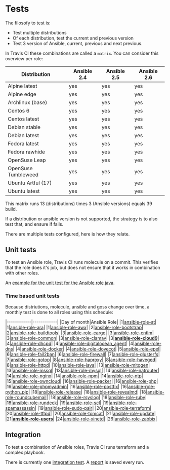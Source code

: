 # Tests

The filosofy to test is:
- Test multiple distributions
- Of each distribution, test the current and previous version
- Test 3 version of Ansible, current, previous and next previous.

In Travis CI these combinations are called a `matrix`. You can consider this overview per role:

| Distribution        | Ansible 2.4 | Ansible 2.5 | Ansible 2.6 |
|---------------------|-------------|-------------|-------------|
| Alpine latest       | yes         | yes         | yes         |
| Alpine edge         | yes         | yes         | yes         |
| Archlinux (base)    | yes         | yes         | yes         |
| Centos 6            | yes         | yes         | yes         |
| Centos latest       | yes         | yes         | yes         |
| Debian stable       | yes         | yes         | yes         |
| Debian latest       | yes         | yes         | yes         |
| Fedora latest       | yes         | yes         | yes         |
| Fedora rawhide      | yes         | yes         | yes         |
| OpenSuse Leap       | yes         | yes         | yes         |
| OpenSuse Tumbleweed | yes         | yes         | yes         |
| Ubuntu Artful (17)  | yes         | yes         | yes         |
| Ubuntu latest       | yes         | yes         | yes         |

This matrix runs 13 (distributions) times 3 (Ansible versions) equals 39 build.

If a distribution or ansible version is not supported, the strategy is to also test that, and ensure if fails.

There are multiple tests configured, here is how they relate.

## Unit tests

To test an Ansible role, Travis CI runs molecule on a commit. This verifies that the role does it's job, but does not ensure that it works in combination with other roles.

An [example for the unit test for the Ansible role java](https://travis-ci.org/robertdebock/ansible-role-java).

### Time based unit tests

Because distriutions, molecule, ansible and goss change over time, a monthly test is done to all roles using this schedule:

|------------|------------|
|Day of month|Ansible Role|
|1|[ansible-role-at](https://travis-ci.org/robertdebock/ansible-role-at/settings)|
|1|[ansible-role-ara](https://travis-ci.org/robertdebock/ansible-role-ara/settings)|
|1|[ansible-role-awx](https://travis-ci.org/robertdebock/ansible-role-awx/settings)|
|2|[ansible-role-bootstrap](https://travis-ci.org/robertdebock/ansible-role-bootstrap/settings)|
|2|[ansible-role-buildtools](https://travis-ci.org/robertdebock/ansible-role-buildtools/settings)|
|3|[ansible-role-cargo](https://travis-ci.org/robertdebock/ansible-role-cargo/settings)|
|3|[ansible-role-cntlm](https://travis-ci.org/robertdebock/ansible-role-cntlm/settings)|
|3|[ansible-role-common](https://travis-ci.org/robertdebock/ansible-role-common/settings)|
|3|[ansible-role-clamav](https://travis-ci.org/robertdebock/ansible-role-clamav/settings)|
|3|**[ansible-role-cloud9](https://travis-ci.org/robertdebock/ansible-role-cloud9/settings)**|
|4|[ansible-role-dhcpd](https://travis-ci.org/robertdebock/ansible-role-dhcpd/settings)|
|4|[ansible-role-digitalocean_agent](https://travis-ci.org/robertdebock/ansible-role-digitalocean-agent/settings)|
|4|[ansible-role-dns](https://travis-ci.org/robertdebock/ansible-role-dns/settings)|
|4|[ansible-role-docker](https://travis-ci.org/robertdebock/ansible-role-docker/settings)|
|4|[ansible-role-dovecot](https://travis-ci.org/robertdebock/ansible-role-dovecot/settings)|
|5|[ansible-role-epel](https://travis-ci.org/robertdebock/ansible-role-epel/settings)|
|6|[ansible-role-fail2ban](https://travis-ci.org/robertdebock/ansible-role-fail2ban/settings)|
|6|[ansible-role-firewall](https://travis-ci.org/robertdebock/ansible-role-firewall/settings)|
|7|[ansible-role-glusterfs](https://travis-ci.org/robertdebock/ansible-role-glusterfs/settings)|
|7|[ansible-role-gotop](https://travis-ci.org/robertdebock/ansible-role-gotop/settings)|
|8|[ansible-role-haproxy](https://travis-ci.org/robertdebock/ansible-role-haproxy/settings)|
|8|[ansible-role-haveged](https://travis-ci.org/robertdebock/ansible-role-haveged/settings)|
|8|[ansible-role-httpd](https://travis-ci.org/robertdebock/ansible-role-httpd/settings)|
|10|[ansible-role-java](https://travis-ci.org/robertdebock/ansible-role-java/settings)|
|13|[ansible-role-mitogen](https://travis-ci.org/robertdebock/ansible-role-mitogen/settings)|
|13|[ansible-role-mssql](https://travis-ci.org/robertdebock/ansible-role-mssql/settings)|
|13|[ansible-role-mysql](https://travis-ci.org/robertdebock/ansible-role-mysql/settings)|
|14|[ansible-role-natrouter](https://travis-ci.org/robertdebock/ansible-role-natrouter/settings)|
|14|[ansible-role-nginx](https://travis-ci.org/robertdebock/ansible-role-nginx/settings)|
|14|[ansible-role-npm](https://travis-ci.org/robertdebock/ansible-role-npm/settings)|
|14|[ansible-role-ntp](https://travis-ci.org/robertdebock/ansible-role-ntp/settings)|
|15|[ansible-role-owncloud](https://travis-ci.org/robertdebock/ansible-role-owncloud/settings)|
|16|[ansible-role-packer](https://travis-ci.org/robertdebock/ansible-role-packer/settings)|
|16|[ansible-role-php](https://travis-ci.org/robertdebock/ansible-role-php/settings)|
|16|[ansible-role-phpmyadmin](https://travis-ci.org/robertdebock/ansible-role-phpmyadmin/settings)|
|16|[ansible-role-postfix](https://travis-ci.org/robertdebock/ansible-role-postfix/settings)|
|16|[ansible-role-python_pip](https://travis-ci.org/robertdebock/ansible-role-python-pip/settings)|
|18|[ansible-role-release](https://travis-ci.org/robertdebock/ansible-role-release/settings)|
|18|[ansible-role-revealmd](https://travis-ci.org/robertdebock/ansible-role-revealmd/settings)|
|18|[ansible-role-roundcubemail](https://travis-ci.org/robertdebock/ansible-role-roundcubemail/settings)|
|18|[ansible-role-rsyslog](https://travis-ci.org/robertdebock/ansible-role-rsyslog/settings)|
|18|[ansible-role-ruby](https://travis-ci.org/robertdebock/ansible-role-ruby/settings)|
|18|[ansible-role-rundeck](https://travis-ci.org/robertdebock/ansible-role-rundeck/settings)|
|19|[ansible-role-scl](https://travis-ci.org/robertdebock/ansible-role-scl/settings)|
|19|[ansible-role-spamassassin](https://travis-ci.org/robertdebock/ansible-role-spamassassin/settings)|
|19|[ansible-role-sudo-pair](https://travis-ci.org/robertdebock/ansible-role-sudo-pair/settings)|
|20|[ansible-role-terraform](https://travis-ci.org/robertdebock/ansible-role-terraform/settings)|
|20|[ansible-role-tftpd](https://travis-ci.org/robertdebock/ansible-role-tftpd/settings)|
|20|[ansible-role-tomcat](https://travis-ci.org/robertdebock/ansible-role-tomcat/settings)|
|21|[ansible-role-update](https://travis-ci.org/robertdebock/ansible-role-update/settings)|
|21|**[ansible-role-users](https://travis-ci.org/robertdebock/ansible-role-users/settings)**|
|24|[ansible-role-xinetd](https://travis-ci.org/robertdebock/ansible-role-xinetd/settings)|
|26|[ansible-role-zabbix](https://travis-ci.org/robertdebock/ansible-role-zabbix/settings)|

## Integration

To test a combination of Ansible roles, Travis CI runs terraform and a complex playbook.

There is currently one [integration test](https://travis-ci.org/robertdebock/ansible-integration). A [report](https://robertdebock.nl/ansible-integration/) is saved every run.
